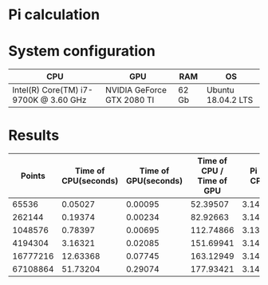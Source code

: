 # Pi calculation
# System configuration
| CPU                                   | GPU                        | RAM   | OS                 |
|---------------------------------------|----------------------------|-------|--------------------|
| Intel(R) Core(TM) i7-9700K @ 3.60 GHz | NVIDIA GeForce GTX 2080 TI | 62 Gb | Ubuntu 18.04.2 LTS |

# Results
|Points  |Time of CPU(seconds)|Time of GPU(seconds)|Time of CPU / Time of GPU|Pi of CPU|Pi of GPU|
|--------|--------------------|--------------------|-------------------------|---------|---------|
|65536   |0.05027             |0.00095             |52.39507                 |3.14459  |3.14459  |
|262144  |0.19374             |0.00234             |82.92663                 |3.14406  |3.14406  |
|1048576 |0.78397             |0.00695             |112.74866                |3.13984  |3.13984  |
|4194304 |3.16321             |0.02085             |151.69941                |3.14223  |3.14223  |
|16777216|12.63368            |0.07745             |163.12949                |3.14208  |3.14208  |
|67108864|51.73204            |0.29074             |177.93421                |3.14156  |3.14156  |
